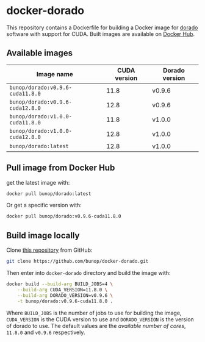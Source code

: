 
# docker-dorado

This repository contains a Dockerfile for building a Docker image for
[dorado](https://github.com/nanoporetech/dorado) software with support for CUDA.
Built images are available on [Docker Hub](https://hub.docker.com/r/bunop/dorado).

## Available images

| Image name | CUDA version | Dorado version |
|------------|--------------|----------------|
| `bunop/dorado:v0.9.6-cuda11.8.0` | 11.8 | v0.9.6 |
| `bunop/dorado:v0.9.6-cuda12.8.0` | 12.8 | v0.9.6 |
| `bunop/dorado:v1.0.0-cuda11.8.0` | 11.8 | v1.0.0 |
| `bunop/dorado:v1.0.0-cuda12.8.0` | 12.8 | v1.0.0 |
| `bunop/dorado:latest` | 12.8 | v1.0.0 |

## Pull image from Docker Hub

get the latest image with:

```bash
docker pull bunop/dorado:latest
```

Or get a specific version with:

```bash
docker pull bunop/dorado:v0.9.6-cuda11.8.0
```

## Build image locally

Clone [this repository](https://github.com/bunop/docker-dorado) from GitHub:

```bash
git clone https://github.com/bunop/docker-dorado.git
```

Then enter into `docker-dorado` directory and build the image with:

```bash
docker build --build-arg BUILD_JOBS=4 \
    --build-arg CUDA_VERSION=11.8.0 \
    --build-arg DORADO_VERSION=v0.9.6 \
    -t bunop/dorado:v0.9.6-cuda11.8.0 .
```

Where `BUILD_JOBS` is the number of jobs to use for building the image,
`CUDA_VERSION` is the CUDA version to use and `DORADO_VERSION` is the
version of dorado to use. The default values are the *available number of cores*,
`11.8.0` and `v0.9.6` respectively.
